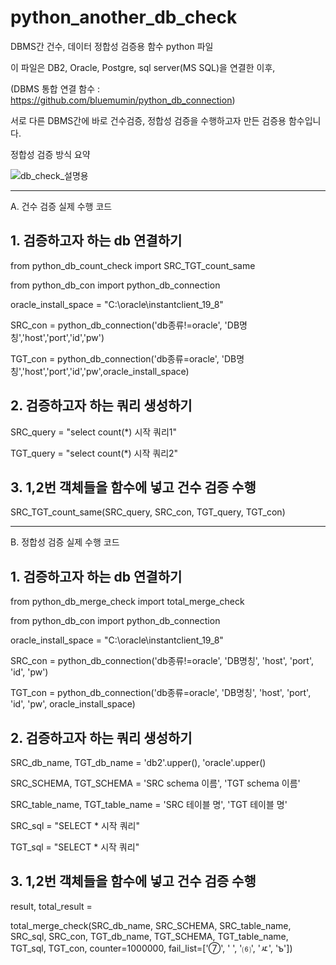 # python_another_db_check
DBMS간 건수, 데이터 정합성 검증용 함수 python 파일

이 파일은 DB2, Oracle, Postgre, sql server(MS SQL)을 연결한 이후,

(DBMS 통합 연결 함수 : https://github.com/bluemumin/python_db_connection)

서로 다른 DBMS간에 바로 건수검증, 정합성 검증을 수행하고자 만든 검증용 함수입니다.

정합성 검증 방식 요약

![db_check_설명용](https://user-images.githubusercontent.com/53479967/115150936-8832a300-a0a5-11eb-8385-7c738c5f4c65.PNG)

--------------------------------------------------------------

A. 건수 검증 실제 수행 코드

## 1. 검증하고자 하는 db 연결하기
from python_db_count_check import SRC_TGT_count_same

from python_db_con import python_db_connection

oracle_install_space = "C:\oracle\instantclient_19_8"

SRC_con = python_db_connection('db종류!=oracle', 'DB명칭','host','port','id','pw')

TGT_con = python_db_connection('db종류=oracle', 'DB명칭','host','port','id','pw',oracle_install_space)

## 2. 검증하고자 하는 쿼리 생성하기
SRC_query = "select count(*) 시작 쿼리1"

TGT_query = "select count(*) 시작 쿼리2"

## 3. 1,2번 객체들을 함수에 넣고 건수 검증 수행
SRC_TGT_count_same(SRC_query, SRC_con, TGT_query, TGT_con)

--------------------------------------------------------------

B. 정합성 검증 실제 수행 코드

## 1. 검증하고자 하는 db 연결하기
from python_db_merge_check import total_merge_check

from python_db_con import python_db_connection

oracle_install_space = "C:\oracle\instantclient_19_8"

SRC_con = python_db_connection('db종류!=oracle', 'DB명칭', 'host', 'port', 'id',
                               'pw')
                               
TGT_con = python_db_connection('db종류=oracle', 'DB명칭', 'host', 'port', 'id',
                               'pw', oracle_install_space)

## 2. 검증하고자 하는 쿼리 생성하기
SRC_db_name, TGT_db_name = 'db2'.upper(), 'oracle'.upper()

SRC_SCHEMA, TGT_SCHEMA = 'SRC schema 이름', 'TGT schema 이름'

SRC_table_name, TGT_table_name = 'SRC 테이블 명', 'TGT 테이블 명'

SRC_sql = "SELECT * 시작 쿼리"

TGT_sql = "SELECT * 시작 쿼리"

## 3. 1,2번 객체들을 함수에 넣고 건수 검증 수행
result, total_result = 

total_merge_check(SRC_db_name,
                                         SRC_SCHEMA,
                                         SRC_table_name,
                                         SRC_sql,
                                         SRC_con,
                                         TGT_db_name,
                                         TGT_SCHEMA,
                                         TGT_table_name,
                                         TGT_sql,
                                         TGT_con,
                                         counter=1000000,
                                         fail_list=['⑦', ' ', '⑹', 'ㅼ', 'ъ'])
